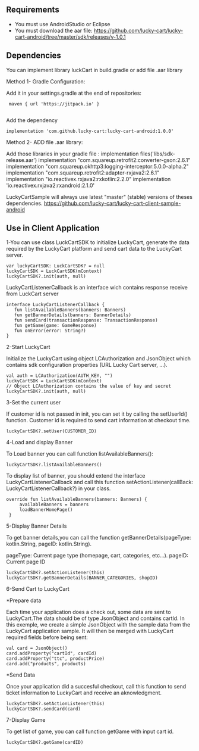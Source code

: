 ## Requirements
- You must use AndroidStudio or Eclipse
- You must download the aar file: https://github.com/lucky-cart/lucky-cart-android/tree/master/sdk/releases/v-1.0.1


## Dependencies
You can implement library luckCart in build.gradle or add file .aar library

Method 1- Gradle Configuration:

Add it in your settings.gradle at the end of repositories:
```
 maven { url 'https://jitpack.io' }
 
```
Add the dependency
```
implementation 'com.github.lucky-cart:lucky-cart-android:1.0.0'

```


Method 2- ADD file .aar library:

Add those libraries in your gradle file :
implementation files('libs/sdk-release.aar')
implementation "com.squareup.retrofit2:converter-gson:2.6.1"
implementation "com.squareup.okhttp3:logging-interceptor:5.0.0-alpha.2"
implementation "com.squareup.retrofit2:adapter-rxjava2:2.6.1"
implementation "io.reactivex.rxjava2:rxkotlin:2.2.0"
implementation 'io.reactivex.rxjava2:rxandroid:2.1.0'


LuckyCartSample will always use latest "master" (stable) versions of theses dependencies.
https://github.com/lucky-cart/lucky-cart-client-sample-android

## Use in Client Application

1-You can use class LuckCartSDK to initialize LuckyCart, generate the data required by the LuckyCart platform and send cart data to the LuckyCart server.

```
var luckyCartSDK: LuckCartSDK? = null
luckyCartSDK = LuckCartSDK(mContext)
luckyCartSDK?.init(auth, null)

```
      
LuckyCartListenerCallback is an interface wich contains response receive from LuckCart server

```
interface LuckyCartListenerCallback {
   fun listAvailableBanners(banners: Banners)
   fun getBannerDetails(banners: BannerDetails)
   fun sendCard(transactionResponse: TransactionResponse)
   fun getGame(game: GameResponse)
   fun onError(error: String?)
}
```
        
2-Start LuckyCart

Initialize the LuckyCart using object LCAuthorization and JsonObject which contains sdk configuration properties (URL Lucky Cart server, ...).

```
val auth = LCAuthorization(AUTH_KEY, "")
luckyCartSDK = LuckCartSDK(mContext)
// Object LCAuthorization contains the value of key and secret
luckyCartSDK?.init(auth, null)
```
3-Set the current user

If customer id is not passed in init, you can set it by calling the setUserId() function. Customer id is required to send cart information at checkout time.

```
luckyCartSDK?.setUser(CUSTOMER_ID)
```
     
4-Load and display Banner 

To Load banner you can call function listAvailableBanners():

```
luckyCartSDK?.listAvailableBanners()
```

To display list of banner, you should extend the interface LuckyCartListenerCallback and call this function setActionListener(callBack: LuckyCartListenerCallback?) in your class.

```
override fun listAvailableBanners(banners: Banners) {
     availableBanners = banners
     loadBannerHomePage()
 }
 ```

5-Display Banner Details

To get banner details,you can call the function getBannerDetails(pageType: kotlin.String, pageID: kotlin.String).

pageType: Current page type (homepage, cart, categories, etc...).
pageID: Current page ID

 ```
 luckyCartSDK?.setActionListener(this)
 luckyCartSDK?.getBannerDetails(BANNER_CATEGORIES, shopID)
 ```


6-Send Cart to LuckyCart

*Prepare data 

Each time your application does a check out, some data are sent to LuckyCart.The data should be of type JsonObject and contains cartId.
In this exemple, we create a simple JsonObject with the sample data from the LuckyCart application sample. It will then be merged with LuckyCart required fields before being sent:

```
val card = JsonObject()
card.addProperty("cartId", cardId)
card.addProperty("ttc", productPrice)
card.add("products", products)
```

*Send Data

Once your application did a succesful checkout, call this function to send ticket information to LuckyCart and receive an aknowledgment.

```
luckyCartSDK?.setActionListener(this)
luckyCartSDK?.sendCard(card)
```

7-Display Game

To get list of game, you can call function getGame with input cart id.

```
luckyCartSDK?.getGame(cardID)
```


      
